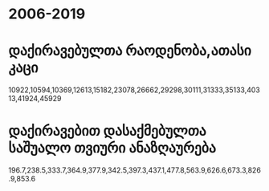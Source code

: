 # 2006-2019 
# დაქირავებულთა რაოდენობა,ათასი კაცი
10922,10594,10369,12613,15182,23078,26662,29298,30111,31333,35133,40313,41924,45929
# დაქირავებით დასაქმებულთა საშუალო თვიური ანაზღაურება
196.7,238.5,333.7,364.9,377.9,342.5,397.3,437.1,477.8,563.9,626.6,673.3,826.9,853.6
